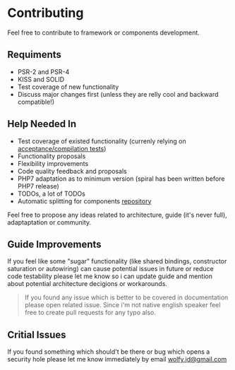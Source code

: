 # Contributing
Feel free to contribute to framework or components development. 

## Requiments
* PSR-2 and PSR-4
* KISS and SOLID
* Test coverage of new functionality
* Discuss major changes first (unless they are relly cool and backward compatible!)

## Help Needed In
* Test coverage of existed functionality (currenly relying on [acceptance/compilation tests](https://travis-ci.org/spiral/application))
* Functionality proposals
* Flexibility improvements
* Code quality feedback and proposals
* PHP7 adaptation as to minimum version (spiral has been written before PHP7 release)
* TODOs, a lot of TODOs
* Automatic splitting for components [repository](https://github.com/spiral/components)

Feel free to propose any ideas related to architecture, guide (it's never full), adaptaptation or community.

## Guide Improvements
If you feel like some "sugar" functionality (like shared bindings, constructor saturation or autowiring) can cause potential issues in future or reduce code testability please let me know so i can update guide and mention about potential architecture decigions or workarounds.

> If you found any issue which is better to be covered in documentation please open related issue. Since i'm not native english speaker feel free to create pull requests for any typo also.

## Critial Issues
If you found something which should't be there or bug which opens a security hole please let me know immediately by email wolfy.jd@gmail.com

